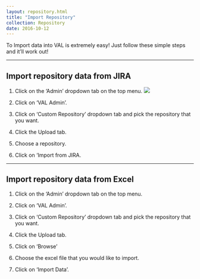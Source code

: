 ```yaml
---
layout: repository.html
title: "Import Repository"
collection: Repository
date: 2016-10-12
---
```

To Import data into VAL is extremely easy! Just follow these simple steps and it’ll work out!

---
Import repository data from JIRA 
---

1.	Click on the ‘Admin’ dropdown tab on the top menu.
![](/assets/img/repository/Admin.JPG)
2.	Click on ‘VAL Admin’.

3.	Click on ‘Custom Repository’ dropdown tab and pick the repository that you want.

4.	Click the Upload tab.

5.	Choose a repository.

6.	Click on ‘Import from JIRA.

---
Import repository data from Excel
---

1.	Click on the ‘Admin’ dropdown tab on the top menu.

2.	Click on ‘VAL Admin’.

3.	Click on ‘Custom Repository’ dropdown tab and pick the repository that you want.

4.	Click the Upload tab.

5.	Click on ‘Browse’

6.	Choose the excel file that you would like to import.

7.	Click on ‘Import Data’.
